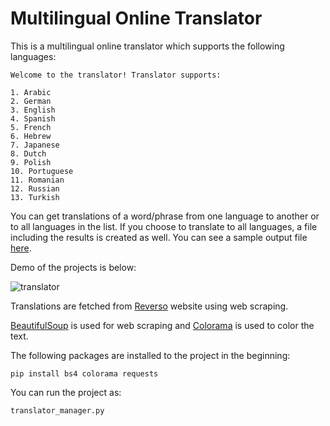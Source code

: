 # Multilingual Online Translator

This is a multilingual online translator which supports the following languages:

```
Welcome to the translator! Translator supports:

1. Arabic
2. German
3. English
4. Spanish
5. French
6. Hebrew
7. Japanese
8. Dutch
9. Polish
10. Portuguese
11. Romanian
12. Russian
13. Turkish
```

You can get translations of a word/phrase from one language to another or to all languages in the list. 
If you choose to translate to all languages, a file including the results is created as well. You can see a sample output file [here](https://github.com/kilicars/MultilingualOnlineTranslator/blob/master/how%20are%20you.txt).

Demo of the projects is below:

![translator](https://user-images.githubusercontent.com/37106831/96918086-6cfa2880-14b2-11eb-92f3-e5ee57610cec.gif)

Translations are fetched from [Reverso](https://context.reverso.net/translation/) website using web scraping.

[BeautifulSoup](https://www.crummy.com/software/BeautifulSoup/bs4/doc/) is used for web scraping and [Colorama](https://pypi.org/project/colorama/) is used to color the text.

The following packages are installed to the project in the beginning:

```pip install bs4 colorama requests```

You can run the project as:

```translator_manager.py```

